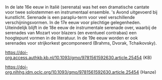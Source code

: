 
In de late 16e eeuw in Italië (serenata) was het een dramatische cantate voor twee solostemmen en instrumentaal ensemble. 's Avond uitgevoerd bij kunstlicht.
Serenade is een paraplu-term voor veel verschillende verschijningsvormen. In de 17e eeuw voor plechtige gelegenheden. Uiteindelijk blijft in de 18e eeuw de instrumentale serenade over, waarbij de serenades van Mozart voor blazers (en eventueel contrabas) een hoogtepunt vormen in de literatuur. In de 19e eeuw worden er ook serenades voor strijkorkest gecomponeerd (Brahms, Dvorak, Tchaikovsky).

https://doi-org.access.authkb.kb.nl/10.1093/gmo/9781561592630.article.25454 (KB)

https://doi-org.nlhhg.idm.oclc.org/10.1093/gmo/9781561592630.article.25454 (Hanze)